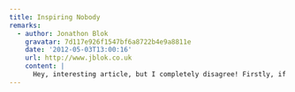 ```yaml
---
title: Inspiring Nobody
remarks:
  - author: Jonathon Blok
    gravatar: 7d117e926f1547bf6a8722b4e9a8811e
    date: '2012-05-03T13:00:16'
    url: http://www.jblok.co.uk
    content: |
      Hey, interesting article, but I completely disagree! Firstly, if you actually look at the 2007 site it is actually quite status quo. If there wasn't a ghastly and overcooked background, it would look even blander than today's site, which I actually think is more brand orientated. The 2007 site has straight laced buttons, and even a standard browser submit button. In today's site, there are subtle hints like angled headers, keeping brand identity, but not shoving it in your face. Granted, they could have utilised their full brand colour spectrum a bit more however. Also, I don't think they should break layout conventions too much -- they need to appeal to a global audience, and get across a huge amount of content, and I think using subtle branding like they have is better for usability than being radical in the whole structure of the site.
---
```

